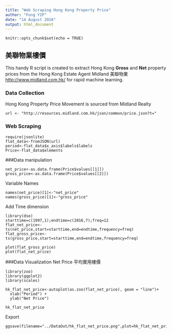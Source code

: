 ```yaml
---
title: "Web Scraping Hong Kong Property Price"
author: "Fung YIP"
date: "14 August 2016"
output: html_document
---
```


```{r setup, include=FALSE}
knitr::opts_chunk$set(echo = TRUE)
```

## 美聯物業樓價

This handy R script is created to extract Hong Kong **Gross** and **Net** property prices from the Hong Kong Estate Agent Midland 美聯物業 <http://www.midland.com.hk/> for rapid machine learning.

### Data Collection
Hong Kong Property Price Movement is sourced from Midland Realty
```{r url}
url <- "http://resources.midland.com.hk/json/common/price.json?t="
```

### Web Scraping
```{r WebScraping, echo=TRUE, message=FALSE, warning=FALSE}
require(jsonlite)
flat_data<-fromJSON(url)
period<-flat_data$x_axis$labels$labels
Price<-flat_data$elements
```

###Data manipulation
```{r prices, echo=TRUE, message=FALSE, warning=FALSE}
net_price<-as.data.frame(Price$values[[1]])
gross_price<-as.data.frame(Price$values[[2]])
```

Variable Names
```{r names, echo=TRUE, message=FALSE, warning=FALSE}
names(net_price)[1]<-"net_price"
names(gross_price)[1]<-"gross_price"
```

Add Time dimension 
```{r time, echo=TRUE, message=FALSE, warning=FALSE}
library(dse)
starttime=c(1997,1);endtime=c(2016,7);freq=12
flat_net_price<-ts(net_price,start=starttime,end=endtime,frequency=freq)
flat_gross_price<-ts(gross_price,start=starttime,end=endtime,frequency=freq)
```

```{r plot, echo=TRUE, message=FALSE, warning=FALSE}
plot(flat_gross_price)
plot(flat_net_price)
```

###Data Visualization
Net Price 平均實用樓價
```{r DataVis, echo=TRUE, message=FALSE, warning=FALSE}
library(zoo)
library(ggplot2)
library(scales)

hk_flat_net_price<-autoplot(as.zoo(flat_net_price), geom = "line")+
  xlab("Period") +
  ylab("Net Price") 

hk_flat_net_price
```

Export
```{r DataOut, echo=TRUE, message=FALSE, warning=FALSE}
ggsave(filename="../DataOut/hk_flat_net_price.png",plot=hk_flat_net_price)
```

